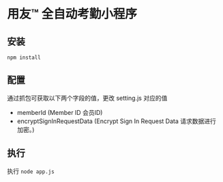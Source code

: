 # 用友™ 全自动考勤小程序

## 安装
`npm install`

## 配置
通过抓包可获取以下两个字段的值，更改 setting.js 对应的值
 - memberId  (Member ID 会员ID)
 - encryptSignInRequestData  (Encrypt Sign In Request Data 请求数据进行加密。)

## 执行
执行 `node app.js`

